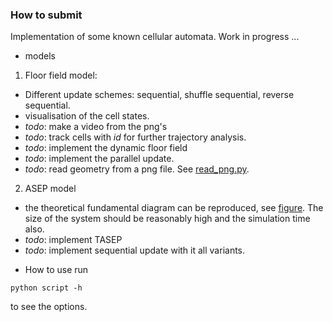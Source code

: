 ### How to submit

Implementation of some known cellular automata. Work in progress ...

* models

1. Floor field model:
  - Different update schemes: sequential, shuffle sequential, reverse sequential.
  - visualisation of the cell states.
  - *todo*: make a video from the png's
  - *todo*: track cells with _id_ for further trajectory analysis.
  - *todo*: implement the dynamic floor field
  - *todo*: implement the parallel update.
  - *todo*: read geometry from a png file. See [read_png.py](geometry/read_png.py).
2. ASEP model
  - the theoretical fundamental diagram can be reproduced, see [figure](asep_fd.png). The size of the system should be reasonably high and the simulation time also.
  - *todo*: implement TASEP
  - *todo*: implement sequential update with it all variants.

* How to use
run

```
python script -h
```

to see the options.

